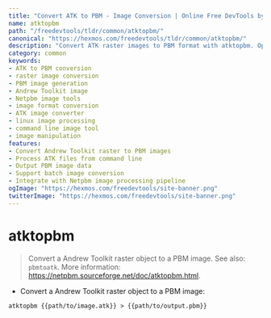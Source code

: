 ```yaml
---
title: "Convert ATK to PBM - Image Conversion | Online Free DevTools by Hexmos"
name: atktopbm
path: "/freedevtools/tldr/common/atktopbm/"
canonical: "https://hexmos.com/freedevtools/tldr/common/atktopbm/"
description: "Convert ATK raster images to PBM format with atktopbm. Optimize images for various uses and ensure compatibility. Free online tool, no registration required."
category: common
keywords:
- ATK to PBM conversion
- raster image conversion
- PBM image generation
- Andrew Toolkit image
- Netpbm image tools
- image format conversion
- ATK image converter
- linux image processing
- command line image tool
- image manipulation
features:
- Convert Andrew Toolkit raster to PBM images
- Process ATK files from command line
- Output PBM image data
- Support batch image conversion
- Integrate with Netpbm image processing pipeline
ogImage: "https://hexmos.com/freedevtools/site-banner.png"
twitterImage: "https://hexmos.com/freedevtools/site-banner.png"
---
```


# atktopbm

> Convert a Andrew Toolkit raster object to a PBM image.
> See also: `pbmtoatk`.
> More information: <https://netpbm.sourceforge.net/doc/atktopbm.html>.

- Convert a Andrew Toolkit raster object to a PBM image:

`atktopbm {{path/to/image.atk}} > {{path/to/output.pbm}}`
